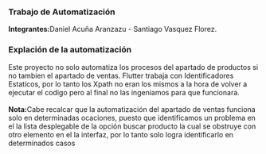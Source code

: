 <h3>Trabajo de Automatización</h3>
<p><strong>Integrantes:</strong>Daniel Acuña Aranzazu - Santiago Vasquez Florez.</p>
<h3>Explación de la automatización</h3>
<p>Este proyecto no solo automatiza los procesos del apartado de productos si no tambien el apartado de ventas.
Flutter trabaja con Identificadores Estaticos, por lo tanto los Xpath no eran los mismos a la hora de volver a ejecutar el codigo pero al final no las ingeniamos para que funcionara.
<br>
<br>
<strong>Nota:</strong>Cabe recalcar que la automatización del apartado de ventas funciona solo en determinadas ocaciones, puesto que identificamos un problema en el la lista desplegable de la opción buscar producto la cual se obstruye con otro elemento en el la interfaz, por lo tanto solo logra identificarlo en determinados casos</p>
